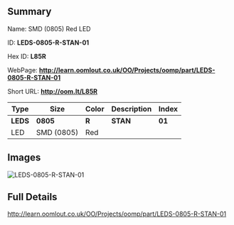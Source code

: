 

## Summary
 
Name:  SMD (0805) Red LED 

ID: __LEDS-0805-R-STAN-01__

Hex ID: __L85R__

WebPage: __http://learn.oomlout.co.uk/OO/Projects/oomp/part/LEDS-0805-R-STAN-01__

Short URL: __http://oom.lt/L85R__


| Type   | Size   | Color   | Description   | Index   |    
| ----- | ------   | ------   | -----   | ----   |    
| __LEDS__   					| __0805__   					| __R__    						| __STAN__    					| __01__ |    
| LED		| SMD (0805)	| Red		| 	| 	|

## Images
![LEDS-0805-R-STAN-01](http://oomlout.com/oomp-gen/parts/LEDS-0805-R-STAN-01/LEDS-0805-R-STAN-01_420.jpg)

## Full Details

 http://learn.oomlout.co.uk/OO/Projects/oomp/part/LEDS-0805-R-STAN-01

